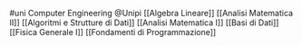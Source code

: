 #uni Computer Engineering @Unipi 
[[Algebra Lineare]]
[[Analisi Matematica II]] 
[[Algoritmi e Strutture di Dati]] 
[[Analisi Matematica I]]
[[Basi di Dati]]
[[Fisica Generale I]]
[[Fondamenti di Programmazione]] 